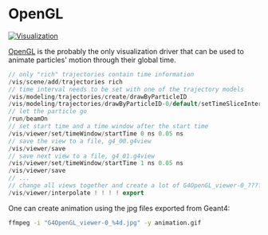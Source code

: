 # OpenGL

[![Visualization](https://img.shields.io/badge/Visualization-drivers-blue?style=flat)](..)

[OpenGL][] is the probably the only visualization driver that can be used to animate particles' motion through their global time.

```c++
// only "rich" trajectories contain time information
/vis/scene/add/trajectories rich
// time interval needs to be set with one of the trajectory models
/vis/modeling/trajectories/create/drawByParticleID
/vis/modeling/trajectories/drawByParticleID-0/default/setTimeSliceInterval 0.01 ns
// let the particle go
/run/beamOn
// set start time and a time window after the start time
/vis/viewer/set/timeWindow/startTime 0 ns 0.05 ns
// save the view to a file, g4_00.g4view
/vis/viewer/save
// save next view to a file, g4_01.g4view
/vis/viewer/set/timeWindow/startTime 1 ns 0.05 ns
/vis/viewer/save
// ...
// change all views together and create a lot of G4OpenGL_viewer-0_????.jpg
/vis/viewer/interpolate ! ! ! ! export
```

One can create animation using the jpg files exported from Geant4:

```sh
ffmpeg -i "G4OpenGL_viewer-0_%4d.jpg" -y animation.gif
```

[OpenGL]: https://geant4-userdoc.web.cern.ch/UsersGuides/ForApplicationDeveloper/html/Visualization/visdrivers.html#opengl

